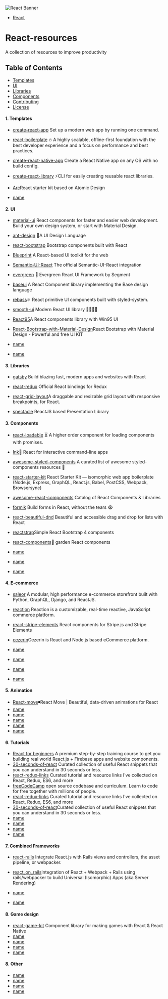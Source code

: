 ![React Banner](https://upload.wikimedia.org/wikipedia/commons/1/18/React_Native_Logo.png)
- [React](https://github.com/facebook/react)

# React-resources
A collection of resources to improve productivity

## Table of Contents

* [Templates](#Templates)
* [UI](#UI)
* [Libraries](#Libraries)
* [Components](#Components)
* [Contributing](#contributing)
* [License](#license)

#### 1. Templates 

- [create-react-app](https://github.com/facebook/create-react-app) Set up a modern web app by running one command.
- [react-boilerplate](https://github.com/react-boilerplate/react-boilerplate) 🔥 A highly scalable, offline-first foundation with the best developer experience and a focus on performance and best practices.
- [create-react-native-app](https://github.com/react-community/create-react-native-app) Create a React Native app on any OS with no build config.

- [create-react-library](https://github.com/transitive-bullshit/create-react-library) ⚡CLI for easily creating reusable react libraries.

- [Arc](https://github.com/diegohaz/arc)React starter kit based on Atomic Design

- [name](url)

#### 2. UI 
- [material-ui](https://github.com/mui-org/material-ui) React components for faster and easier web development. Build your own design system, or start with Material Design.
- [ant-design](https://github.com/ant-design/ant-design) 🌈A UI Design Language
- [react-bootstrap](https://github.com/react-bootstrap/react-bootstrap) Bootstrap components built with React
- [Blueprint](https://github.com/palantir/blueprint) A React-based UI toolkit for the web
- [Semantic-UI-React](https://github.com/Semantic-Org/Semantic-UI-React) The official Semantic-UI-React integration
- [evergreen](https://github.com/segmentio/evergreen) 🌲 Evergreen React UI Framework by Segment
- [baseui](https://github.com/uber-web/baseui) A React Component library implementing the Base design language
- [rebass](https://github.com/rebassjs/rebass)⚛️ React primitive UI components built with styled-system.
- [smooth-ui](https://github.com/smooth-code/smooth-ui) Modern React UI library 💅👩‍🎤🍭
- [React95](https://github.com/React95/React95)A React components library with Win95 UI
- [React-Bootstrap-with-Material-Design](https://github.com/mdbootstrap/React-Bootstrap-with-Material-Design)React Bootstrap with Material Design - Powerful and free UI KIT

- [name](url)
- [name](url)

#### 3. Libraries
- [gatsby](https://github.com/gatsbyjs/gatsby) Build blazing fast, modern apps and websites with React
- [react-redux](https://github.com/reduxjs/react-redux) Official React bindings for Redux

- [react-grid-layout](https://github.com/STRML/react-grid-layout)A draggable and resizable grid layout with responsive breakpoints, for React.
- [spectacle](https://github.com/FormidableLabs/spectacle) ReactJS based Presentation Library


#### 3. Components
- [react-loadable](https://github.com/jamiebuilds/react-loadable) ⏳ A higher order component for loading components with promises.
- [Ink](https://github.com/vadimdemedes/ink)🌈 React for interactive command-line apps
- [awesome-styled-components](https://github.com/styled-components/awesome-styled-components) A curated list of awesome styled-components resources 💅
- [react-starter-kit](https://github.com/kriasoft/react-starter-kit) React Starter Kit — isomorphic web app boilerplate (Node.js, Express, GraphQL, React.js, Babel, PostCSS, Webpack, Browsersync)
- [awesome-react-components](https://github.com/brillout/awesome-react-components) Catalog of React Components & Libraries
- [formik](https://github.com/jaredpalmer/formik) Build forms in React, without the tears 😭 
- [react-beautiful-dnd](https://github.com/atlassian/react-beautiful-dnd) Beautiful and accessible drag and drop for lists with React
- [reactstrap](https://github.com/reactstrap/reactstrap)Simple React Bootstrap 4 components

- [react-components](https://github.com/zendeskgarden/react-components)🌱 garden React components
- [name](url)
- [name](url)
- [name](url)
#### 4. E-commerce

- [saleor](https://github.com/mirumee/saleor) A modular, high performance e-commerce storefront built with Python, GraphQL, Django, and ReactJS.
- [reaction](https://github.com/reactioncommerce/reaction) Reaction is a customizable, real-time reactive, JavaScript commerce platform.

- [react-stripe-elements](https://github.com/stripe/react-stripe-elements) React components for Stripe.js and Stripe Elements

- [cezerin](https://github.com/cezerin/cezerin)Cezerin is React and Node.js based eCommerce platform.
- [name](url)
- [name](url)
- [name](url)
- [name](url)
#### 5. Animation
- [React-move](https://github.com/react-tools/react-move)◾️React Move | Beautiful, data-driven animations for React
- [name](url)
- [name](url)
- [name](url)
- [name](url)
- [name](url)
#### 6. Tutorials
- [React for beginners](https://github.com/wesbos/React-For-Beginners-Starter-Files) A premium step-by-step training course to get you building real world React.js + Firebase apps and website components.
- [30-seconds-of-react](https://github.com/30-seconds/30-seconds-of-react) Curated collection of useful React snippets that you can understand in 30 seconds or less.
- [react-redux-links](https://github.com/markerikson/react-redux-links) Curated tutorial and resource links I've collected on React, Redux, ES6, and more
- [freeCodeCamp](https://github.com/freeCodeCamp/freeCodeCamp) open source codebase and curriculum. Learn to code for free together with millions of people.
- [react-redux-links](https://github.com/markerikson/react-redux-links) Curated tutorial and resource links I've collected on React, Redux, ES6, and more
- [30-seconds-of-react](https://github.com/30-seconds/30-seconds-of-react)Curated collection of useful React snippets that you can understand in 30 seconds or less.
- [name](url)
- [name](url)
- [name](url)
- [name](url)


#### 7. Combined Frameworks
- [react-rails](https://github.com/reactjs/react-rails) Integrate React.js with Rails views and controllers, the asset pipeline, or webpacker.
- [react_on_rails](https://github.com/shakacode/react_on_rails)Integration of React + Webpack + Rails using rails/webpacker to build Universal (Isomorphic) Apps (aka Server Rendering)

- [name](url)
- [name](url)

#### 8. Game design
- [react-game-kit](https://github.com/FormidableLabs/react-game-kit) Component library for making games with React & React Native
- [name](url)
- [name](url)
- [name](url)
- [name](url)
 
 #### 8. Other
- [name](url)
- [name](url)
- [name](url)
- [name](url)
